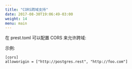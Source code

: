 ```yaml
---
title: "CORS跨域支持"
date: 2017-08-30T19:06:49-03:00
weight: 14
menu: main
---
```


在 prest.toml 可以配置 CORS 来允许跨域:

示例:

```
[cors]
alloworigin = ["http://postgres.rest", "http://foo.com"]
```
